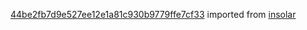 [44be2fb7d9e527ee12e1a81c930b9779ffe7cf33](https://github.com/insolar/insolar/commit/44be2fb7d9e527ee12e1a81c930b9779ffe7cf33) imported from [insolar](https://github.com/insolar/insolar)
